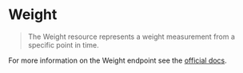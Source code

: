 # Weight

> The Weight resource represents a weight measurement from a specific point in time.

For more information on the Weight endpoint see the [official docs](https://docs.humanapi.co/docs/weight).
